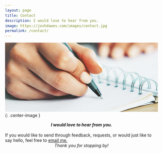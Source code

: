 ```yaml
---
layout: page
title: Contact 
description: I would love to hear from you.
image: https://joshdawes.com/images/contact.jpg
permalink: /contact/
---
```

![image](/images/contact.jpg){: .center-image }

<div align="center">
<strong><i>I would love to hear from you.  </i></strong>
</div>
<br>
If you would like to send through feedback, requests, or would just like to say hello, feel free to <a href="mailto:hello@joshdawes.com">email me.</a>
<div align="center">
<i>Thank you for stopping by!</i></div>

